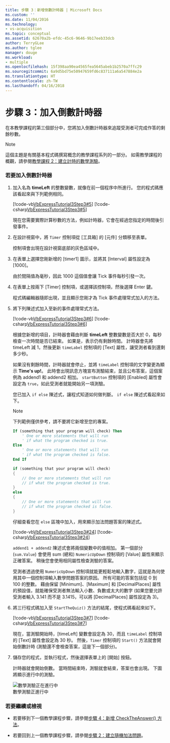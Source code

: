 ```yaml
---
title: 步驟 3：新增倒數計時器 | Microsoft Docs
ms.custom: ''
ms.date: 11/04/2016
ms.technology:
- vs-acquisition
ms.topic: conceptual
ms.assetid: 62670a2b-efdc-45c6-9646-9b17eeb33dcb
author: TerryGLee
ms.author: tglee
manager: douge
ms.workload:
- multiple
ms.openlocfilehash: 15f398aa90ea4565fea5645abeb1b2570a7ffc29
ms.sourcegitcommit: 6a9d5bd75e50947659fd6c837111a6a547884e2a
ms.translationtype: HT
ms.contentlocale: zh-TW
ms.lasthandoff: 04/16/2018
---
```

# <a name="step-3-add-a-countdown-timer"></a>步驟 3：加入倒數計時器
在本教學課程的第三個部分中，您將加入倒數計時器來追蹤受測者可完成作答的剩餘秒數。  
  
> [!NOTE]
>  這個主題是有關基本程式碼撰寫概念的教學課程系列的一部分。 如需教學課程的概觀，請參閱[教學課程 2：建立計時的數學測驗](../ide/tutorial-2-create-a-timed-math-quiz.md)。  
  
### <a name="to-add-a-countdown-timer"></a>若要加入倒數計時器  
  
1.  加入名為 **timeLeft** 的整數變數，就像在前一個程序中所進行。 您的程式碼應該看起來與下列範例相同。  
  
     [!code-vb[VbExpressTutorial3Step3#5](../ide/codesnippet/VisualBasic/step-3-add-a-countdown-timer_1.vb)]
     [!code-csharp[VbExpressTutorial3Step3#5](../ide/codesnippet/CSharp/step-3-add-a-countdown-timer_1.cs)]  
  
     現在您需要實際計算秒數的方法，例如計時器，它會在經過您指定的時間後引發事件。  
  
2.  在設計視窗中，將 `Timer` 控制項從 [工具箱] 的 [元件] 分類移至表單。  
  
     控制項會出現在設計視窗底部的灰色區域中。  
  
3.  在表單上選擇您剛新增的 [timer1] 圖示，並將其 [Interval] 屬性設定為 [1000]。  
  
     由於間隔值為毫秒，因此 1000 這個值會讓 Tick 事件每秒引發一次。  
  
4.  在表單上按兩下 [Timer] 控制項，或選擇該控制項，然後選擇 Enter 鍵。  
  
     程式碼編輯器隨即出現，並且顯示您剛才為 Tick 事件處理常式加入的方法。  
  
5.  將下列陳述式加入至新的事件處理常式方法。  
  
     [!code-vb[VbExpressTutorial3Step3#6](../ide/codesnippet/VisualBasic/step-3-add-a-countdown-timer_2.vb)]
     [!code-csharp[VbExpressTutorial3Step3#6](../ide/codesnippet/CSharp/step-3-add-a-countdown-timer_2.cs)]  
  
     根據您新增的項目，計時器會藉由判斷 **timeLeft** 整數變數是否大於 0，每秒檢查一次時間是否已結束。 如果是，表示仍有剩餘時間。 計時器會先將 timeLeft 減 1，然後更新 `timeLabel` 控制項的 [Text] 屬性，讓受測者看到還剩多少秒。  
  
     如果沒有剩餘時間，計時器就會停止，並將 `timeLabel` 控制項的文字變更為顯示 **Time's up!**。 此時會出現訊息方塊宣布測驗結束，並且公布答案，這個案例為 addend1 和 addend2 相加。 `startButton` 控制項的 [Enabled] 屬性會設定為 `true`，如此受測者就能開始另一項測驗。  
  
     您已加入 `if else` 陳述式，讓程式知道如何做判斷。 `if else` 陳述式看起來如下。  
  
    > [!NOTE]
    >  下列範例僅供參考，請不要將它新增至您的專案。  
  
    ```vb  
    If (something that your program will check) Then  
        ' One or more statements that will run  
        ' if what the program checked is true.   
    Else  
        ' One or more statements that will run  
        ' if what the program checked is false.  
    End If  
    ```  
  
    ```csharp  
    if (something that your program will check)  
    {  
        // One or more statements that will run  
        // if what the program checked is true.   
    }  
    else  
    {  
        // One or more statements that will run  
        // if what the program checked is false.  
    }  
    ```  
  
     仔細查看您在 `else` 區塊中加入，用來顯示加法問題答案的陳述式。  
  
     [!code-vb[VbExpressTutorial3Step3#24](../ide/codesnippet/VisualBasic/step-3-add-a-countdown-timer_3.vb)]
     [!code-csharp[VbExpressTutorial3Step3#24](../ide/codesnippet/CSharp/step-3-add-a-countdown-timer_3.cs)]  
  
     `addend1 + addend2` 陳述式會將兩個變數中的值相加。 第一個部分 (`sum.Value`) 會使用 sum (總和) `NumericUpDown` 控制項的 [Value] 屬性來顯示正確答案。 稍後您會使用相同屬性檢查測驗的答案。  
  
     受測者透過使用 `NumericUpDown` 控制項就能更輕鬆地輸入數字，這就是為何使用其中一個控制項輸入數學問題答案的原因。 所有可能的答案包括從 0 到 100 的整數。 藉由保留 [Minimum]、[Maximum] 和 [DecimalPlaces] 屬性的預設值，就能確保受測者無法輸入小數、負數或太大的數字 (如果您要允許受測者輸入 3.141 而不是 3.1415，可以將 [DecimalPlaces] 屬性設定為 3)。  
  
6.  將三行程式碼加入至 `StartTheQuiz()` 方法的結尾，使程式碼看起來如下。  
  
     [!code-vb[VbExpressTutorial3Step3#7](../ide/codesnippet/VisualBasic/step-3-add-a-countdown-timer_4.vb)]
     [!code-csharp[VbExpressTutorial3Step3#7](../ide/codesnippet/CSharp/step-3-add-a-countdown-timer_4.cs)]  
  
     現在，當測驗開始時，[timeLeft] 變數會設定為 30，而且 `timeLabel` 控制項的 [Text] 屬性會設定為 30 秒。 然後，`Timer` 控制項的 `Start()` 方法就會開始倒數計時 (測驗還不會檢查答案，這是下一個部分)。  
  
7.  儲存您的程式，並執行程式，然後選擇表單上的 [開始] 按鈕。  
  
     計時器就會開始倒數。 當時間結束時，測驗就會結束，答案也會出現。 下圖將顯示進行中的測驗。  
  
     ![數學測驗正在進行中](../ide/media/express_addcountdown.png "Express_AddCountdown")  
數學測驗正進行中  
  
### <a name="to-continue-or-review"></a>若要繼續或檢視  
  
-   若要移到下一個教學課程步驟，請參閱[步驟 4：新增 CheckTheAnswer() 方法](../ide/step-4-add-the-checktheanswer-parens-method.md)。  
  
-   若要回到上一個教學課程步驟，請參閱[步驟 2：建立隨機加法問題](../ide/step-2-create-a-random-addition-problem.md)。